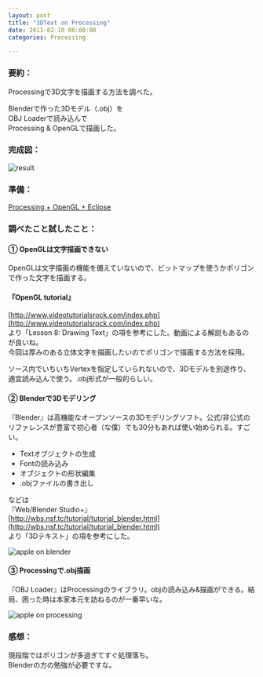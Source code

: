 ```yaml
---
layout: post
title: "3DText on Processing"
date: 2011-02-10 00:00:00
categories: Processing

---
```


### 要約：

Processingで3D文字を描画する方法を調べた。

Blenderで作った3Dモデル（.obj）を  
OBJ Loaderで読み込んで  
Processing & OpenGLで描画した。

### 完成図：

![result](http://1.bp.blogspot.com/-eVLEqaRzZDU/TVoZUcRTS0I/AAAAAAAAAB8/O3RXP50iUWc/s320/apple1.png)

### 準備：

[Processing + OpenGL + Eclipse](http://thedoritos.blogspot.com/2011/01/opengl-processing-eclipse.html)

### 調べたこと試したこと：

#### ① OpenGLは文字描画できない

OpenGLは文字描画の機能を備えていないので、ビットマップを使うかポリゴンで作った文字を描画する。

#### 『OpenGL tutorial』

[http://www.videotutorialsrock.com/index.php](http://www.videotutorialsrock.com/index.php)  
より「Lesson 8: Drawing Text」の項を参考にした。動画による解説もあるのが良いね。  
今回は厚みのある立体文字を描画したいのでポリゴンで描画する方法を採用。

ソース内でいちいちVertexを指定していられないので、3Dモデルを別途作り、適宜読み込んで使う。.obj形式が一般的らしい。


#### ② Blenderで3Dモデリング

『Blender』は高機能なオープンソースの3Dモデリングソフト。公式/非公式のリファレンスが豊富で初心者（な僕）でも30分もあれば使い始められる。すごい。

- Textオブジェクトの生成
- Fontの読み込み
- オブジェクトの形状編集
- .objファイルの書き出し

などは  
『Web/Blender Studio+』  
[http://wbs.nsf.tc/tutorial/tutorial_blender.html](http://wbs.nsf.tc/tutorial/tutorial_blender.html)  
より「3Dテキスト」の項を参考にした。

![apple on blender](http://3.bp.blogspot.com/-4MSFNr4AJeA/TVoaDZ653EI/AAAAAAAAACM/6V74Zzbk7IY/s320/blender.png)

#### ③ Processingで.obj描画

『OBJ Loader』はProcessingのライブラリ。objの読み込み&描画ができる。結局、困った時は本家本元を訪ねるのが一番早いな。

![apple on processing](http://2.bp.blogspot.com/-kwCPyRxuItI/TVoZxFU1wSI/AAAAAAAAACE/yv4CHxOCycs/s320/apple2.png)

### 感想：

現段階ではポリゴンが多過ぎてすぐ処理落ち。  
Blenderの方の勉強が必要ですな。